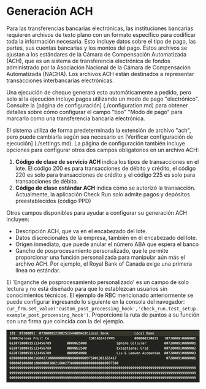 # Generación ACH

Para las transferencias bancarias electrónicas, las instituciones bancarias requieren archivos de texto plano con un formato específico para codificar toda la información necesaria. Esto incluye datos sobre el tipo de pago, las partes, sus cuentas bancarias y los montos del pago. Estos archivos se ajustan a los estándares de la Cámara de Compensación Automatizada (ACH), que es un sistema de transferencia electrónica de fondos administrado por la Asociación Nacional de la Cámara de Compensación Automatizada (NACHA). Los archivos ACH están destinados a representar transacciones interbancarias electrónicas.

Una ejecución de cheque generará esto automáticamente a pedido, pero solo si la ejecución incluye pagos utilizando un modo de pago "electrónico". Consulte la [página de configuración] (./configuration.md) para obtener detalles sobre cómo configurar el campo "tipo" "Modo de pago" para marcarlo como una transferencia bancaria electrónica.

El sistema utiliza de forma predeterminada la extensión de archivo "ach", pero puede cambiarla según sea necesario en [Verificar configuración de ejecución] (./settings.md). La página de configuración también incluye opciones para configurar otros dos campos obligatorios en un archivo ACH:

1. **Código de clase de servicio ACH** indica los tipos de transacciones en el lote. El código 200 es para transacciones de débito y crédito, el código 220 es solo para transacciones de crédito y el código 225 es solo para transacciones de débito.
2. **Código de clase estándar ACH** indica cómo se autorizó la transacción. Actualmente, la aplicación Check Run solo admite pagos y depósitos preestablecidos (código PPD)

Otros campos disponibles para ayudar a configurar su generación ACH incluyen:
- Descripción ACH, que va en el encabezado del lote.
- Datos discrecionales de la empresa, también en el encabezado del lote.
- Origen inmediato, que puede anular el número ABA que espera el banco
- Gancho de posprocesamiento personalizado, que le permite proporcionar una función personalizada para manipular aún más el archivo ACH. Por ejemplo, el Royal Bank of Canada exige una primera línea no estándar.

El 'Enganche de posprocesamiento personalizado' es un campo de solo lectura y no está diseñado para que lo establezcan usuarios sin conocimientos técnicos. El ejemplo de RBC mencionado anteriormente se puede configurar ingresando lo siguiente en la consola del navegador: `cur_frm.set_value('custom_post_processing_hook','check_run.test_setup.example_post_processing_hook')`. Proporcione la ruta de puntos a su función con una firma que coincida con la del ejemplo.

![Ejemplo de datos de archivo ACH con encabezado y entradas de lotes con el formato adecuado.](./assets/ACHFile.png)

